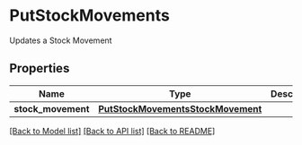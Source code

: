 # PutStockMovements

Updates a Stock Movement
## Properties
Name | Type | Description | Notes
------------ | ------------- | ------------- | -------------
**stock_movement** | [**PutStockMovementsStockMovement**](PutStockMovementsStockMovement.md) |  | [optional] 

[[Back to Model list]](../README.md#documentation-for-models) [[Back to API list]](../README.md#documentation-for-api-endpoints) [[Back to README]](../README.md)



